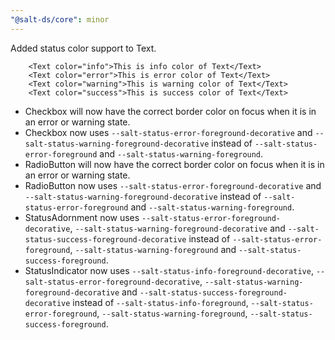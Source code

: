 ```yaml
---
"@salt-ds/core": minor
---
```


Added status color support to Text.

```tsx
    <Text color="info">This is info color of Text</Text>
    <Text color="error">This is error color of Text</Text>
    <Text color="warning">This is warning color of Text</Text>
    <Text color="success">This is success color of Text</Text>
```

- Checkbox will now have the correct border color on focus when it is in an error or warning state.
- Checkbox now uses `--salt-status-error-foreground-decorative` and `--salt-status-warning-foreground-decorative` instead of `--salt-status-error-foreground` and `--salt-status-warning-foreground`.
- RadioButton will now have the correct border color on focus when it is in an error or warning state.
- RadioButton now uses `--salt-status-error-foreground-decorative` and `--salt-status-warning-foreground-decorative` instead of `--salt-status-error-foreground` and `--salt-status-warning-foreground`.
- StatusAdornment now uses `--salt-status-error-foreground-decorative`, `--salt-status-warning-foreground-decorative` and `--salt-status-success-foreground-decorative` instead of `--salt-status-error-foreground`, `--salt-status-warning-foreground` and `--salt-status-success-foreground`.
- StatusIndicator now uses `--salt-status-info-foreground-decorative`, `--salt-status-error-foreground-decorative`, `--salt-status-warning-foreground-decorative` and `--salt-status-success-foreground-decorative` instead of `--salt-status-info-foreground`, `--salt-status-error-foreground`, `--salt-status-warning-foreground`, `--salt-status-success-foreground`.
